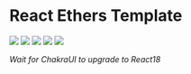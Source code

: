 # React Ethers Template

![](https://img.shields.io/badge/React-v17.0.2-blue)
![](https://img.shields.io/badge/ChakraUI-v1.8.8-blue)
![](https://img.shields.io/badge/ethersJS-v5.6.9-blue)
![](https://img.shields.io/badge/NodeJS-v16.15.0-orange)
![](https://img.shields.io/badge/nvm-v0.38.0-orange)

_Wait for ChakraUI to upgrade to React18_
